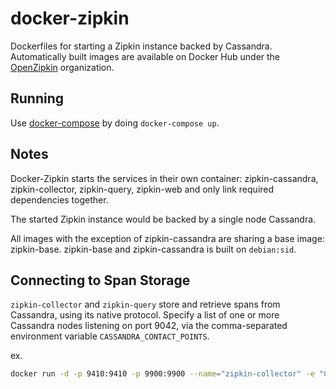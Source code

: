 # docker-zipkin

Dockerfiles for starting a Zipkin instance backed by Cassandra. Automatically built images are available on Docker Hub
under the [OpenZipkin](https://hub.docker.com/u/openzipkin/) organization.

## Running

Use [docker-compose](https://docs.docker.com/compose/) by doing
`docker-compose up`.

## Notes

Docker-Zipkin starts the services in their own container: zipkin-cassandra,
zipkin-collector, zipkin-query, zipkin-web and only link required dependencies
together.

The started Zipkin instance would be backed by a single node Cassandra.

All images with the exception of zipkin-cassandra are sharing a base image:
zipkin-base. zipkin-base and zipkin-cassandra is built on `debian:sid`.

## Connecting to Span Storage

`zipkin-collector` and `zipkin-query` store and retrieve spans from Cassandra, using its native protocol. Specify a list of one or more Cassandra nodes listening on port 9042, via the comma-separated environment variable `CASSANDRA_CONTACT_POINTS`.

ex. 
```bash
docker run -d -p 9410:9410 -p 9900:9900 --name="zipkin-collector" -e "CASSANDRA_CONTACT_POINTS=node1,node2,node3" "openzipkin/zipkin-collector:latest"
```

